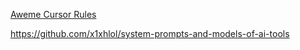 [Aweme Cursor Rules](https://github.com/PatrickJS/awesome-cursorrules)

https://github.com/x1xhlol/system-prompts-and-models-of-ai-tools
